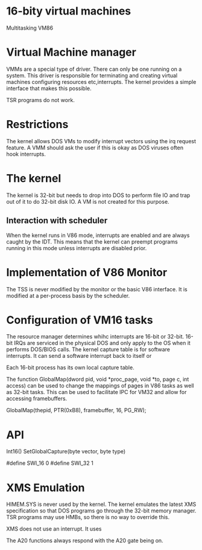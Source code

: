 # 16-bity virtual machines

Multitasking VM86

# Virtual Machine manager

VMMs are a special type of driver. There can only be one running on a system. This driver is responsible for terminating and creating virtual machines configuring resources etc,interrupts. The kernel provides a simple interface that makes this possible.

TSR programs do not work.

# Restrictions

The kernel allows DOS VMs to modify interrupt vectors using the irq request feature. A VMM should ask the user if this is okay as DOS viruses often hook interrupts.

# The kernel

The kernel is 32-bit but needs to drop into DOS to perform file IO and trap out of it to do 32-bit disk IO. A VM is not created for this purpose.

## Interaction with scheduler

When the kernel runs in V86 mode, interrupts are enabled and are always caught by the IDT. This means that the kernel can preempt programs running in this mode unless interrupts are disabled prior.

# Implementation of V86 Monitor

The TSS is never modified by the monitor or the basic V86 interface. It is modified at a per-process basis by the scheduler.

# Configuration of VM16 tasks

The resource manager determines whihc interrupts are 16-bit or 32-bit. 16-bit IRQs are serviced in the physical DOS and only apply to the OS when it performs DOS/BIOS calls. The kernel capture table is for software interrupts. It can send a software interrupt back to itself or 

Each 16-bit process has its own local capture table.

The function GlobalMap(dword pid, void *proc_page, void *to, page c, int access) can be used to change the mappings of pages in V86 tasks as well as 32-bit tasks. This can be used to facilitate IPC for VM32 and allow for accessing framebuffers.

GlobalMap(thepid, PTR(0xB8), framebuffer, 16, PG_RW);

# API

Int16()
SetGlobalCapture(byte vector, byte type)

#define SWI_16 0
#define SWI_32 1

# XMS Emulation

HIMEM.SYS is never used by the kernel. The kernel emulates the latest XMS specification so that DOS programs go through the 32-bit memory manager. TSR programs may use HMBs, so there is no way to override this.

XMS does not use an interrupt. It uses 

The A20 functions always respond with the A20 gate being on.
